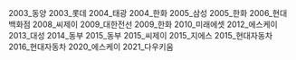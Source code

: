 2003_동양
2003_롯데
2004_태광
2004_한화
2005_삼성
2005_한화
2006_현대백화점
2008_씨제이
2009_대한전선
2009_한화
2010_미래에셋
2012_에스케이
2013_대성
2014_동부
2015_동부
2015_씨제이
2015_지에스
2015_현대자동차
2016_현대자동차
2020_에스케이
2021_다우키움
